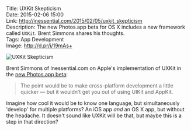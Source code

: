 Title: UXKit Skepticism  
Date: 2015-02-06 15:00  
Link: http://inessential.com/2015/02/05/uxkit_skepticism  
Description: The new Photos.app beta for OS X includes a new framework called `UXKit`. Brent Simmons shares his thoughts.  
Tags: App Development  
Image: http://d.pr/i/19mAs+  

![UXKit Skepticism][d]

Brent Simmons of Inessential.com on Apple's implementation of UXKit in the [new Photos.app beta][theverge]:

> The point would be to make cross-platform development a little quicker — but it wouldn’t get you out of using UIKit and AppKit.

Imagine how cool it would be to know one language, but simultaneously 'develop' for multiple platforms? An iOS app *and* an OS X app, but without the headache. It doesn't sound like UXKit will be that, but maybe this is a step in that direction?

[d]: http://d.pr/i/19mAs+ "UXKit Skepticism"
[theverge]: http://www.theverge.com/2015/2/5/7979925/apple-photos-app-new-iphoto-hands-on-video "The Verge's 'hands on' with Apple's Photos.app beta"